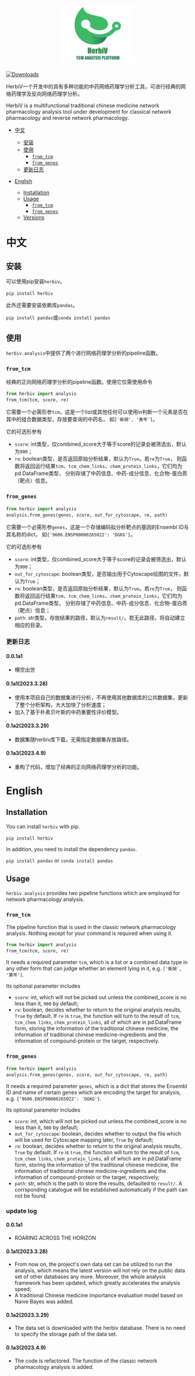 <h1 align="center">
<img src="https://github.com/MLi-lab-Bioinformatics-NJUCM/HerbiV/blob/main/logo.png" width="200">
</h1>

[![Downloads](https://static.pepy.tech/personalized-badge/herbiv?period=month&units=international_system&left_color=brightgreen&right_color=blue&left_text=Downloads)](https://pepy.tech/project/herbiv)

HerbiV一个开发中的具有多种功能的中药网络药理学分析工具，可进行经典的网络药理学及反向网络药理学分析。

HerbiV is a multifunctional traditional chinese medicine network pharmacology analysis tool 
under development for classical network pharmacology and reverse network pharmacology.

<!-- toc -->

- [中文](#中文)
  - [安装](#安装)
  - [使用](#使用)
    - [`from_tcm`](#from_tcm)
    - [`from_genes`](#from_genes)
  - [更新日志](#更新日志)
  
- [English](#english)
  - [Installation](#installation)
  - [Usage](#usage)
    - [`from_tcm`](#from_tcm)
    - [`from_genes`](#from_genes)
  - [Versions](#versions) 
 
<!-- tocstop -->

# 中文

## 安装

可以使用pip安装`herbiv`。

`pip install herbiv`

此外还需要安装依赖库`pandas`。

`pip install pandas`或`conda install pandas`

## 使用


`herbiv.analysis`中提供了两个进行网络药理学分析的pipeline函数。

### `from_tcm`

经典的正向网络药理学分析的pipeline函数。使用它仅需使用命令

```python
from herbiv import analysis
from_tcm(tcm, score, re)
```

它需要一个必需形参`tcm`，这是一个list或其他任何可以使用in判断一个元素是否在其中的组合数据类型，存放要查询的中药名，
如`['柴胡', '黄芩']`。

它的可选形参有

- `score`: int类型，仅combined_score大于等于score的记录会被筛选出，默认为`900`；
- `re`: boolean类型，是否返回原始分析结果，默认为`True`。若`re`为`True`，
则函数将返回运行结果`tcm`、`tcm_chem_links`、`chem_protein_links`，它们均为pd.DataFrame类型，
分别存储了中药信息、中药-成分信息、化合物-蛋白质（靶点）信息。

### `from_genes`

```python
from herbiv import analysis
analysis.from_genes(genes, score, out_for_cytoscape, re, path)
```

它需要一个必需形参`genes`，这是一个存储编码拟分析靶点的基因的Ensembl ID与其名称的dict，
如`{'9606.ENSP00000265022': 'DGKG'}`。

它的可选形参有
- `score`: int类型，仅combined_score大于等于score的记录会被筛选出，默认为`900`；
- `out_for_cytoscape`: boolean类型，是否输出用于Cytoscape绘图的文件，默认为`True`；
- `re`: boolean类型，是否返回原始分析结果，默认为`True`。若`re`为`True`，
则函数将返回运行结果`tcm`、`tcm_chem_links`、`chem_protein_links`，它们均为pd.DataFrame类型，
分别存储了中药信息、中药-成分信息、化合物-蛋白质（靶点）信息；
- `path`: str类型，存放结果的路径，默认为`result/`。若无此路径，将自动建立相应的目录。

### 更新日志

#### 0.0.1a1

- 横空出世

#### 0.1a1(2023.3.28)

- 使用本项目自己的数据集进行分析，不再使用其他数据库的公共数据集，更新了整个分析架构，大大加快了分析速度；
- 加入了基于朴素贝叶斯的中药重要性评价模型。

####  0.1a2(2023.3.29)

- 数据集随herbiv库下载，无需指定数据集存放路径。

####  0.1a3(2023.4.9)

- 重构了代码，增加了经典的正向网络药理学分析的功能。

# English

## Installation

You can install `herbiv` with pip.

`pip install herbiv`

In addition, you need to install the dependency `pandas`.

`pip install pandas` or `conda install pandas`

## Usage

`herbiv.analysis` provides two pipeline functions which are employed for network pharmacology analysis.

### `from_tcm`

The pipeline function that is used in the classic network pharmacology analysis. Nothing except for your command is required when using it.

```python
from herbiv import analysis
from_tcm(tcm, score, re)
```

It needs a required parameter `tcm`, which is a list or a combined data type in any other form that can judge whether an element lying in it, e.g. `['柴胡', '黄芩']`.

Its optional parameter includes
- `score`: int, which will not be picked out unless the combined_score is no less than it, `900` by default;
- `re`: boolean, decides whether to return to the original analysis results, `True` by default. If `re` is `true`, the function will turn to the result of `tcm`, `tcm_chem links`, `chem_protein_links`, all of which are in pd.DataFrame form, storing the information of the traditional chinese medicine, the information of traditional chinese medicine-ingredients and the information of compound-protein or the target, respectively.

### `from_genes`

```python
from herbiv import analysis
analysis.from_genes(genes, score, out_for_cytoscape, re, path)
```

It needs a required parameter `genes`, which is a dict that stores the Ensembl ID and name of certain genes which are encoding the target for analysis, e.g. `{'9606.ENSP00000265022': 'DGKG'}`.

Its optional parameter includes
- `score`: int, which will not be picked out unless the combined_score is no less than it, `900` by default;
- `out_for_cytoscape`: boolean, decides whether to output the file which will be used for Cytoscape mapping later, `True` by default;
- `re`: boolean, decides whether to return to the original analysis results, `True` by default. If `re` is `true`, the function will turn to the result of `tcm`, `tcm_chem links`, `chem_protein_links`, all of which are in pd.DataFrame form, storing the information of the traditional chinese medicine, the information of traditional chinese medicine-ingredients and the information of compound-protein or the target, respectively;
- `path`: str, which is the path to store the results, defaulted to `result/`. A corrsponding catalogue will be established automatically if the path can not be found.

### update log

#### 0.0.1a1

- ROARING ACROSS THE HORIZON

#### 0.1a1(2023.3.28)

- From now on, the project's own data set can be utilized to run the analysis, which means the latest version will not rely on the public data set of other databases any more. Moreover, the whole analysis framework has been updated, which greatly accelerates the analysis speed;
- A traditional Chinese medicine importance evaluation model based on Naive Bayes was added.

#### 0.1a2(2023.3.29)

- The data set is downloaded with the herbiv database. There is no need to specify the storage path of the data set.

#### 0.1a3(2023.4.9)

- The code is refactored. The function of the classic network pharmacology analysis is added.
